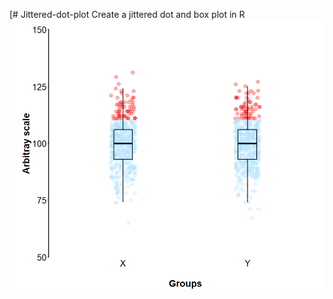 [# Jittered-dot-plot
Create a jittered dot and box plot in R
![graph](https://github.com/UK-Digital-Heart-Project/Jittered-dot-plot/blob/master/Dot%20plot.png)
